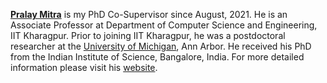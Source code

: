 [**Pralay Mitra**](https://cse.iitkgp.ac.in/~pralay/index.html) is my PhD Co-Supervisor since August, 2021. He is an Associate Professor at Department of Computer Science and Engineering, IIT Kharagpur. Prior to joining IIT Kharagpur, he was a postdoctoral researcher at the [University of Michigan](https://umich.edu/), Ann Arbor. He received his PhD from the Indian Institute of Science, Bangalore, India. For more detailed information please visit his [website](https://cse.iitkgp.ac.in/~pralay/index.html).
